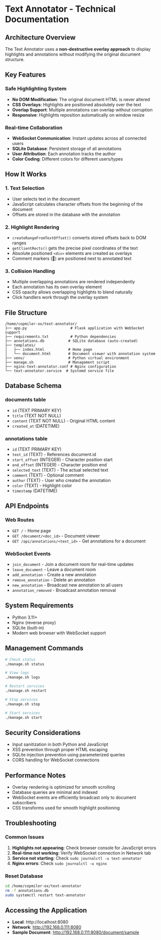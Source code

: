 # Text Annotator - Technical Documentation

## Architecture Overview

The Text Annotator uses a **non-destructive overlay approach** to display highlights and annotations without modifying the original document structure.

## Key Features

### Safe Highlighting System
- **No DOM Modification**: The original document HTML is never altered
- **CSS Overlays**: Highlights are positioned absolutely over the text
- **Overlap Support**: Multiple annotations can overlap without corruption
- **Responsive**: Highlights reposition automatically on window resize

### Real-time Collaboration
- **WebSocket Communication**: Instant updates across all connected users
- **SQLite Database**: Persistent storage of all annotations
- **User Attribution**: Each annotation tracks the author
- **Color Coding**: Different colors for different users/types

## How It Works

### 1. Text Selection
- User selects text in the document
- JavaScript calculates character offsets from the beginning of the document
- Offsets are stored in the database with the annotation

### 2. Highlight Rendering
- `createRangeFromTextOffset()` converts stored offsets back to DOM ranges
- `getClientRects()` gets the precise pixel coordinates of the text
- Absolute positioned `<div>` elements are created as overlays
- Comment markers (💬) are positioned next to annotated text

### 3. Collision Handling
- Multiple overlapping annotations are rendered independently
- Each annotation has its own overlay element
- CSS opacity allows overlapping highlights to blend naturally
- Click handlers work through the overlay system

## File Structure

```
/home/copmiler-ox/text-annotator/
├── app.py                    # Flask application with WebSocket support
├── requirements.txt          # Python dependencies
├── annotations.db           # SQLite database (auto-created)
├── templates/
│   ├── index.html           # Home page
│   └── document.html        # Document viewer with annotation system
├── venv/                    # Python virtual environment
├── manage.sh                # Management script
├── nginx-text-annotator.conf # Nginx configuration
└── text-annotator.service  # Systemd service file
```

## Database Schema

### documents table
- `id` (TEXT PRIMARY KEY)
- `title` (TEXT NOT NULL)
- `content` (TEXT NOT NULL) - Original HTML content
- `created_at` (DATETIME)

### annotations table
- `id` (TEXT PRIMARY KEY)
- `text_id` (TEXT) - References document.id
- `start_offset` (INTEGER) - Character position start
- `end_offset` (INTEGER) - Character position end
- `selected_text` (TEXT) - The actual selected text
- `comment` (TEXT) - Optional comment
- `author` (TEXT) - User who created the annotation
- `color` (TEXT) - Highlight color
- `timestamp` (DATETIME)

## API Endpoints

### Web Routes
- `GET /` - Home page
- `GET /document/<doc_id>` - Document viewer
- `GET /api/annotations/<text_id>` - Get annotations for a document

### WebSocket Events
- `join_document` - Join a document room for real-time updates
- `leave_document` - Leave a document room
- `add_annotation` - Create a new annotation
- `remove_annotation` - Delete an annotation
- `new_annotation` - Broadcast new annotation to all users
- `annotation_removed` - Broadcast annotation removal

## System Requirements

- Python 3.11+
- Nginx (reverse proxy)
- SQLite (built-in)
- Modern web browser with WebSocket support

## Management Commands

```bash
# Check status
./manage.sh status

# View logs
./manage.sh logs

# Restart services
./manage.sh restart

# Stop services
./manage.sh stop

# Start services
./manage.sh start
```

## Security Considerations

- Input sanitization in both Python and JavaScript
- XSS prevention through proper HTML escaping
- SQLite injection prevention using parameterized queries
- CORS handling for WebSocket connections

## Performance Notes

- Overlay rendering is optimized for smooth scrolling
- Database queries are minimal and indexed
- WebSocket events are efficiently broadcast only to document subscribers
- CSS transforms used for smooth highlight positioning

## Troubleshooting

### Common Issues
1. **Highlights not appearing**: Check browser console for JavaScript errors
2. **Real-time not working**: Verify WebSocket connection in Network tab
3. **Service not starting**: Check `sudo journalctl -u text-annotator`
4. **Nginx errors**: Check `sudo journalctl -u nginx`

### Reset Database
```bash
cd /home/copmiler-ox/text-annotator
rm -f annotations.db
sudo systemctl restart text-annotator
```

## Accessing the Application

- **Local**: http://localhost:8080
- **Network**: http://192.168.0.111:8080
- **Sample Document**: http://192.168.0.111:8080/document/sample
